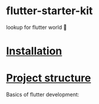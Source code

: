 # flutter-starter-kit
lookup for flutter world 🍃

# [Installation](https://github.com/KidPudel/flutter-starter-kit/blob/main/installation.md)
# [Project structure](https://github.com/KidPudel/flutter-starter-kit/blob/main/project_structure.md)


Basics of flutter development:  
